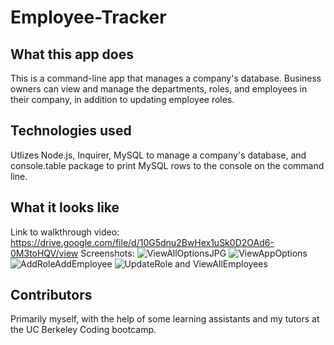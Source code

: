 # Employee-Tracker

## What this app does 
This is a command-line app that manages a company's database. Business owners can view and manage the departments, roles, and employees in their company, in addition to updating employee roles.

## Technologies used
Utlizes Node.js, Inquirer, MySQL to manage a company's database, and console.table package to print MySQL rows to the console on the command line.

## What it looks like
Link to walkthrough video: https://drive.google.com/file/d/10G5dnu2BwHex1uSk0D2OAd6-0M3toHQV/view
Screenshots:
![ViewAllOptionsJPG](https://user-images.githubusercontent.com/95206117/165881736-7f6cf538-0d73-4304-8854-a0d84ddb379d.JPG)
![ViewAppOptions](https://user-images.githubusercontent.com/95206117/165881748-d81d023d-df97-4bba-816e-6e9df3f1b956.JPG)
![AddRoleAddEmployee](https://user-images.githubusercontent.com/95206117/165881719-a6c5024f-4e74-4277-b0ae-625d5c65c744.JPG)
![UpdateRole and ViewAllEmployees](https://user-images.githubusercontent.com/95206117/165881729-5715f13b-7818-4eb5-986c-da8bd9f66de8.JPG)

## Contributors
Primarily myself, with the help of some learning assistants and my tutors at the UC Berkeley Coding bootcamp.
